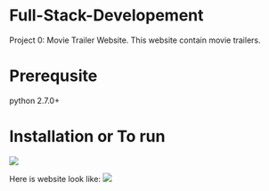 # Full-Stack-Developement
Project 0: Movie Trailer Website.
This website contain movie trailers.

# Prerequsite
python 2.7.0+

# Installation or To run
<img src="https://lh5.googleusercontent.com/8LV9GkwyvB3w-YE6GA2Xy5M_2r267xC5jHJN4XGK0_RAgK6VN_iC9Cujeym-A7G3-90ZDD-kkOXXyD8=w1321-h654-rw">

Here is website look like:
<img src ="https://lh5.googleusercontent.com/Oti5B9esYV4xQMJvmjGehs5bjstOhOv7uBPXBjYQQ0xpl6STXzvTiLjx2Z-5FZZrecUP2YIfAcxCKHE=w1321-h654-rw">
